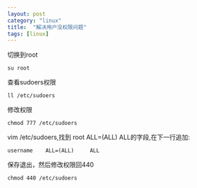 ```yaml
---
layout: post
category: "linux"
title:  "解决用户没权限问题"
tags: [linux]
---
```


切换到root  

```
su root
```
 
查看sudoers权限  

```
ll /etc/sudoers
```
<!-- more -->

修改权限  

```
chmod 777 /etc/sudoers
```

vim /etc/sudoers,找到 root    ALL=(ALL)    ALL的字段,在下一行追加:


```
username    ALL=(ALL)     ALL
```


保存退出，然后修改权限回440  

```
chmod 440 /etc/sudoers
```


